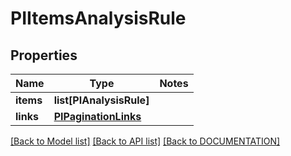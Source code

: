 # PIItemsAnalysisRule

## Properties
Name | Type | Notes
------------ | ------------- | -------------
**items** | **list[PIAnalysisRule]**
**links** | **[**PIPaginationLinks**](../models/PIPaginationLinks.md)**

[[Back to Model list]](../../DOCUMENTATION.md#documentation-for-models) [[Back to API list]](../../DOCUMENTATION.md#documentation-for-api-endpoints) [[Back to DOCUMENTATION]](../../DOCUMENTATION.md)
